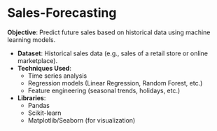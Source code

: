 # Sales-Forecasting

**Objective**: Predict future sales based on historical data using machine learning models.

- **Dataset**: Historical sales data (e.g., sales of a retail store or online marketplace).
- **Techniques Used**: 
  - Time series analysis
  - Regression models (Linear Regression, Random Forest, etc.)
  - Feature engineering (seasonal trends, holidays, etc.)
- **Libraries**: 
  - Pandas
  - Scikit-learn
  - Matplotlib/Seaborn (for visualization)
